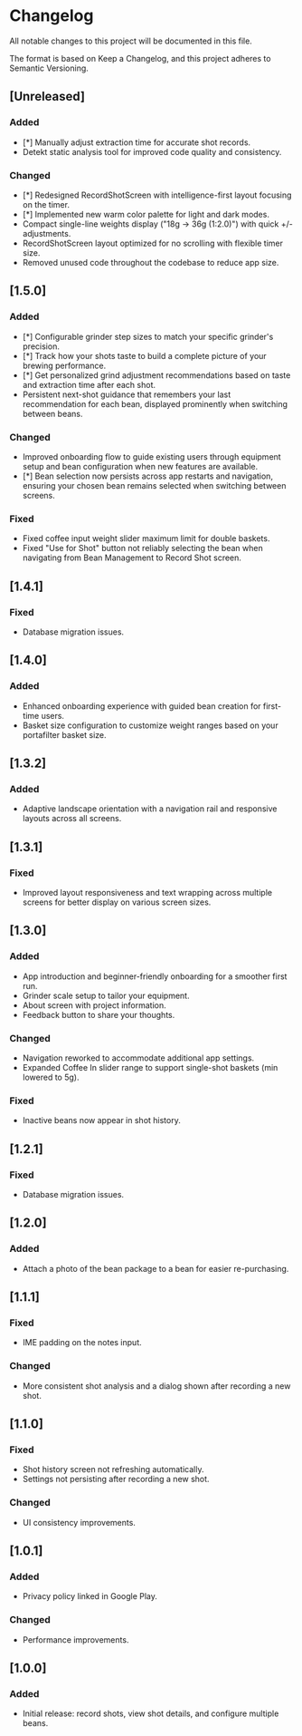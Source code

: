 # Changelog

All notable changes to this project will be documented in this file.

The format is based on Keep a Changelog, and this project adheres to Semantic Versioning.

## [Unreleased]

### Added

- [*] Manually adjust extraction time for accurate shot records.
- Detekt static analysis tool for improved code quality and consistency.

### Changed

- [*] Redesigned RecordShotScreen with intelligence-first layout focusing on the timer.
- [*] Implemented new warm color palette for light and dark modes.
- Compact single-line weights display ("18g → 36g (1:2.0)") with quick +/- adjustments.
- RecordShotScreen layout optimized for no scrolling with flexible timer size.
- Removed unused code throughout the codebase to reduce app size.

## [1.5.0]

### Added

- [*] Configurable grinder step sizes to match your specific grinder's precision.
- [*] Track how your shots taste to build a complete picture of your brewing performance.
- [*] Get personalized grind adjustment recommendations based on taste and extraction time after each shot.
- Persistent next-shot guidance that remembers your last recommendation for each bean, displayed prominently when switching between beans.

### Changed

- Improved onboarding flow to guide existing users through equipment setup and bean configuration when new features are available.
- [*] Bean selection now persists across app restarts and navigation, ensuring your chosen bean remains selected when switching between screens.

### Fixed

- Fixed coffee input weight slider maximum limit for double baskets.
- Fixed "Use for Shot" button not reliably selecting the bean when navigating from Bean Management to Record Shot screen.

## [1.4.1]

### Fixed

- Database migration issues.

## [1.4.0]

### Added

- Enhanced onboarding experience with guided bean creation for first-time users.
- Basket size configuration to customize weight ranges based on your portafilter basket size.

## [1.3.2]

### Added

- Adaptive landscape orientation with a navigation rail and responsive layouts across all screens.

## [1.3.1]

### Fixed

- Improved layout responsiveness and text wrapping across multiple screens for better display on various screen sizes.

## [1.3.0]

### Added

- App introduction and beginner-friendly onboarding for a smoother first run.
- Grinder scale setup to tailor your equipment.
- About screen with project information.
- Feedback button to share your thoughts.

### Changed

- Navigation reworked to accommodate additional app settings.
- Expanded Coffee In slider range to support single-shot baskets (min lowered to 5g).

### Fixed

- Inactive beans now appear in shot history.

## [1.2.1]

### Fixed

- Database migration issues.

## [1.2.0]

### Added

- Attach a photo of the bean package to a bean for easier re-purchasing.

## [1.1.1]

### Fixed

- IME padding on the notes input.

### Changed

- More consistent shot analysis and a dialog shown after recording a new shot.

## [1.1.0]

### Fixed

- Shot history screen not refreshing automatically.
- Settings not persisting after recording a new shot.

### Changed

- UI consistency improvements.

## [1.0.1]

### Added

- Privacy policy linked in Google Play.

### Changed

- Performance improvements.

## [1.0.0]

### Added

- Initial release: record shots, view shot details, and configure multiple beans.
